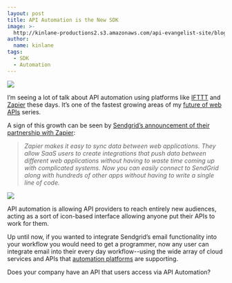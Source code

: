 ```yaml
---
layout: post
title: API Automation is the New SDK
image: >-
  http://kinlane-productions2.s3.amazonaws.com/api-evangelist-site/blog/zapier-sendgrid.png
author:
  name: kinlane
tags:
  - SDK
  - Automation
---
```

[![](https://s3.amazonaws.com/kinlane-productions2/api-evangelist/zapier/zapier-logo.jpeg)](https://zapier.com/)

[](https://zapier.com/)

I’m seeing a lot of talk about API automation using platforms like [IFTTT](https://ifttt.com/dashboard "IFTTT") and [Zapier](https://zapier.com/ "Zapier") these days. It’s one of the fastest growing areas of my [future of web APIs](http://apievangelist.com/2012/07/27/what-is-the-future-of-web-apis/ "future of web APIs") series.

A sign of this growth can be seen by [Sendgrid’s announcement of their partnership with Zapier](http://sendgrid.com/blog/sync-data-between-applications/ "Sendgrid’s announcement of their partnership with Zapier"):

> _Zapier makes it easy to sync data between web applications. They allow SaaS users to create integrations that push data between different web applications without having to waste time coming up with complicated systems. Now you can easily connect to SendGrid along with hundreds of other apps without having to write a single line of code._

[![](https://s3.amazonaws.com/kinlane-productions2/api-evangelist/sendgrid/sendgrid.jpeg)](http://sendgrid.com/)

API automation is allowing API providers to reach entirely new audiences, acting as a sort of icon-based interface allowing anyone put their APIs to work for them.

Up until now, if you wanted to integrate Sendgrid’s email functionality into your workflow you would need to get a programmer, now any user can integrate email into their every day workflow--using the wide array of cloud services and APIs that [automation platforms](http://apievangelist.com/2012/08/21/api-automation-platforms/ "automation platforms") are supporting.

Does your company have an API that users access via API Automation?
